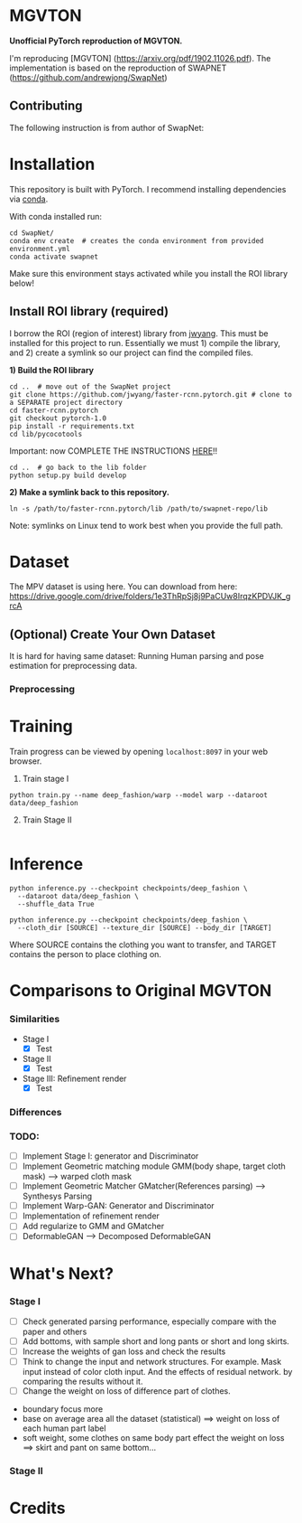 # MGVTON
**Unofficial PyTorch reproduction of MGVTON.**


I'm reproducing [MGVTON] (https://arxiv.org/pdf/1902.11026.pdf). The implementation is based on the reproduction of SWAPNET (https://github.com/andrewjong/SwapNet)

## Contributing

The following instruction is from author of SwapNet:

# Installation

This repository is built with PyTorch. I recommend installing dependencies via [conda](https://docs.conda.io/en/latest/).

With conda installed run:
```
cd SwapNet/
conda env create  # creates the conda environment from provided environment.yml
conda activate swapnet
```
Make sure this environment stays activated while you install the ROI library below!

## Install ROI library (required)
I borrow the ROI (region of interest) library from [jwyang](https://github.com/jwyang/faster-rcnn.pytorch/tree/pytorch-1.0). This must be installed for this project to run. Essentially we must 1) compile the library, and 2) create a symlink so our project can find the compiled files.

**1) Build the ROI library**
```
cd ..  # move out of the SwapNet project
git clone https://github.com/jwyang/faster-rcnn.pytorch.git # clone to a SEPARATE project directory
cd faster-rcnn.pytorch
git checkout pytorch-1.0
pip install -r requirements.txt
cd lib/pycocotools
```
Important: now COMPLETE THE INSTRUCTIONS [HERE](https://github.com/jwyang/faster-rcnn.pytorch/issues/402#issuecomment-448485129)!!
```
cd ..  # go back to the lib folder
python setup.py build develop
```
**2) Make a symlink back to this repository.**
```
ln -s /path/to/faster-rcnn.pytorch/lib /path/to/swapnet-repo/lib
```
Note: symlinks on Linux tend to work best when you provide the full path.

# Dataset
The MPV dataset is using here. You can download from here: https://drive.google.com/drive/folders/1e3ThRpSj8j9PaCUw8IrqzKPDVJK_grcA



## (Optional) Create Your Own Dataset
It is hard for having same dataset: Running Human parsing and pose estimation for preprocessing data.

### Preprocessing


# Training

Train progress can be viewed by opening `localhost:8097` in your web browser.

1) Train stage I
```
python train.py --name deep_fashion/warp --model warp --dataroot data/deep_fashion
```


2) Train Stage II
```

```


# Inference

```
python inference.py --checkpoint checkpoints/deep_fashion \
  --dataroot data/deep_fashion \
  --shuffle_data True
```



```
python inference.py --checkpoint checkpoints/deep_fashion \
  --cloth_dir [SOURCE] --texture_dir [SOURCE] --body_dir [TARGET]
```
Where SOURCE contains the clothing you want to transfer, and TARGET contains the person to place clothing on.

# Comparisons to Original MGVTON
### Similarities
- Stage I
  - [x] Test
- Stage II
  - [x] Test
- Stage III: Refinement render
  - [x] Test

### Differences


### TODO:
- [ ] Implement Stage I: generator and Discriminator
- [ ] Implement Geometric matching module GMM(body shape, target cloth mask) --> warped cloth mask
- [ ] Implement Geometric Matcher GMatcher(References parsing) --> Synthesys Parsing
- [ ] Implement Warp-GAN: Generator and Discriminator
- [ ] Implementation of refinement render
- [ ] Add regularize to GMM and GMatcher
- [ ] DeformableGAN --> Decomposed DeformableGAN

# What's Next?
### Stage I
- [ ] Check generated parsing performance, especially compare with the paper and others
- [ ] Add bottoms, with sample short and long pants or short and long skirts.
- [ ] Increase the weights of gan loss and check the results
- [ ] Think to change the input and network structures. For example. Mask input instead of color cloth input. And the effects of residual network. by comparing the results without it.
- [ ] Change the weight on loss of difference part of clothes. 
+ boundary focus more
+ base on average area all the dataset (statistical) ==> weight on loss of each human part label
+ soft weight, some clothes on same body part effect the weight on loss ==> skirt and pant on same bottom...

### Stage II


# Credits

